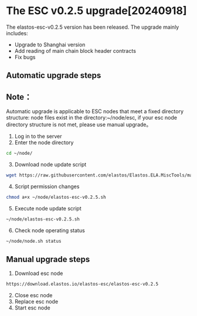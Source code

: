 # The ESC v0.2.5 upgrade[20240918]

The elastos-esc-v0.2.5 version has been released. The upgrade mainly includes:
- Upgrade to Shanghai version
- Add reading of main chain block header contracts
- Fix bugs 

## Automatic upgrade steps
## Note：
Automatic upgrade is applicable to ESC nodes that meet a fixed directory structure: node files exist in the directory:~/node/esc, if your esc node directory structure is not met, please use manual upgrade。

1. Log in to the server
2. Enter the node directory

```bash
cd ~/node/
```

3. Download node update script

```bash
wget https://raw.githubusercontent.com/elastos/Elastos.ELA.MiscTools/master/upgrade/esc/elastos-esc-v0.2.5.sh
```
4. Script permission changes

```bash
chmod a+x ~/node/elastos-esc-v0.2.5.sh
```

5. Execute node update script

```bash
~/node/elastos-esc-v0.2.5.sh
```

6. Check node operating status

```bash
~/node/node.sh status
```

## Manual upgrade steps

1. Download esc node

```bash
https://download.elastos.io/elastos-esc/elastos-esc-v0.2.5
```

2. Close esc node
3. Replace esc node
4. Start esc node
